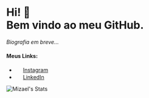 # Hi! 👋<br>Bem vindo ao meu GitHub.

_Biografia em breve..._

#### Meus Links:
* <img src="https://img.ibxk.com.br/2016/05/11/11151741216246.jpg" width="16"> [Instagram][meu-insta]
* <img src="https://user-images.githubusercontent.com/30157522/87161827-6cd77380-c29b-11ea-902a-725eeed60745.png" width="16"> [LinkedIn][meu-in]

[meu-insta]: https://www.instagram.com/mizael.br/
[meu-in]: https://www.linkedin.com/in/mizael-silva-2b92b015b/

![Mizael's Stats](https://github-readme-stats.vercel.app/api?username=mizaelc&theme=monokai&show_icons=true&hide=contribs)


<!--
**mizaelc/mizaelc** is a ✨ _special_ ✨ repository because its `README.md` (this file) appears on your GitHub profile.

Here are some ideas to get you started:

- 🔭 I’m currently working on ...
- 🌱 I’m currently learning ...
- 👯 I’m looking to collaborate on ...
- 🤔 I’m looking for help with ...
- 💬 Ask me about ...
- 📫 How to reach me: ...
- 😄 Pronouns: ...
- ⚡ Fun fact: ...
![myWeb Card](https://github-readme-stats.vercel.app/api/pin/?username=mizaelc&repo=myPython&theme=nord)
-->
